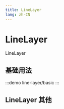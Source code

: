 ```yaml
--- 
title: LineLayer
lang: zh-CN
---
```


# LineLayer

LineLayer


## 基础用法

:::demo 
line-layer/basic
:::

## LineLayer 其他
